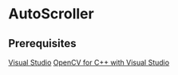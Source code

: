 # AutoScroller

## Prerequisites
[Visual Studio](https://visualstudio.microsoft.com/)
[OpenCV for C++ with Visual Studio](https://www.opencv-srf.com/2017/11/install-opencv-with-visual-studio.html)
